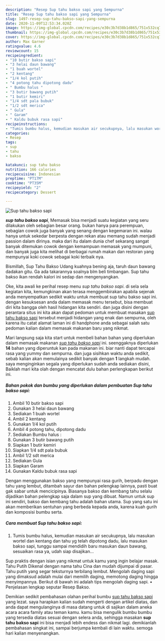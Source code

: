 ```yaml
---
description: "Resep Sup tahu bakso sapi yang Sempurna"
title: "Resep Sup tahu bakso sapi yang Sempurna"
slug: 1497-resep-sup-tahu-bakso-sapi-yang-sempurna
date: 2020-11-09T12:53:34.020Z
image: https://img-global.cpcdn.com/recipes/e30c3b7d38b1d865/751x532cq70/sup-tahu-bakso-sapi-foto-resep-utama.jpg
thumbnail: https://img-global.cpcdn.com/recipes/e30c3b7d38b1d865/751x532cq70/sup-tahu-bakso-sapi-foto-resep-utama.jpg
cover: https://img-global.cpcdn.com/recipes/e30c3b7d38b1d865/751x532cq70/sup-tahu-bakso-sapi-foto-resep-utama.jpg
author: Max Garner
ratingvalue: 4.6
reviewcount: 15
recipeingredient:
- "10 butir bakso sapi"
- "3 helai daun bawang"
- "1 buah wortel"
- "2 kentang"
- "1/4 kol putih"
- "4 potong tahu dipotong dadu"
- " Bumbu halus "
- "3 butir bawang putih"
- "1 butir kemiri"
- "1/4 sdt pala bubuk"
- "1/2 sdt merica"
- " Gula"
- " Garam"
- " Kaldu bubuk rasa sapi"
recipeinstructions:
- "Tumis bumbu halus, kemudian masukan air secukupnya, lalu masukan wortel dan kentang dan tahu yg telah dipotong dadu, lalu masukan bakso sapi, tunggu sampai mendidih baru masukan daun bawang, sesuaikan rasa ya, udah siap disajikan..."
categories:
- Resep
tags:
- sup
- tahu
- bakso

katakunci: sup tahu bakso 
nutrition: 166 calories
recipecuisine: Indonesian
preptime: "PT17M"
cooktime: "PT35M"
recipeyield: "2"
recipecategory: Dessert

---
```



![Sup tahu bakso sapi](https://img-global.cpcdn.com/recipes/e30c3b7d38b1d865/751x532cq70/sup-tahu-bakso-sapi-foto-resep-utama.jpg)

<b><i>sup tahu bakso sapi</i></b>, Memasak bisa menjadi suatu kegiatan yang seru dilakukan oleh sebagian besar orang. bukan hanya para perempuan, sebagian cowok juga banyak yang senang dengan kegemaran ini. walau hanya untuk sekedar berpesta dengan rekan atau memang sudah menjadi passion dalam dirinya. maka dari itu dalam dunia chef sekarang sangat banyak ditemukan cowok dengan kemampuan memasak yang mumpuni, dan banyak juga kita melihat di berbagai rumah makan dan restoran yang mempunyai koki cowok sebagai koki terbaik nya.

Bismillah, Sup Tahu Bakso Udang kuahnya bening aja, taruh daun bawang dadakan gitu. Ga ada takarannya soalnya blm beli timbangan. Sup tahu bakso ikan rendah kalori ini sedap dan mengenyangkan.

Oke, kita awali ke perihal resep menu <i>sup tahu bakso sapi</i>. di sela sela kegiatan kita, kemungkinan akan terasa menggembirakan apabila sejenak anda menyempatkan sedikit waktu untuk membuat sup tahu bakso sapi ini. dengan kesuksesan anda dalam memasak menu tersebut, bisa membuat diri kita bangga oleh hasil hidangan kita sendiri. dan juga disini dengan perantara situs ini kita akan dapat pedoman untuk membuat masakan <u>sup tahu bakso sapi</u> tersebut menjadi hidangan yang enak dan sempurna, oleh karena itu catat alamat laman ini di handphone anda sebagai salah satu pedoman kalian dalam memasak makanan baru yang nikmat.


Mari langsung saja kita start untuk membeli bahan bahan yang diperlukan dalam memasak makanan <u><i>sup tahu bakso sapi</i></u> ini. seenggaknya diperlukan <b>14</b> bahan yang diperuntuk kan pada makanan ini. biar nanti dapat tercapai rasa yang yummy dan sempurna. dan juga sisihkan waktu anda sedikit, sebab kalian akan memulainya sedikit banyak dengan <b>1</b> langkah mudah. saya menginginkan segala yang diperlukan sudah anda sediakan disini, Baiklah mari kita olah dengan mencatat dulu bahan perlengkapan berikut ini.

<!--inarticleads1-->

##### Bahan pokok dan bumbu yang diperlukan dalam pembuatan Sup tahu bakso sapi:

1. Ambil 10 butir bakso sapi
1. Gunakan 3 helai daun bawang
1. Sediakan 1 buah wortel
1. Ambil 2 kentang
1. Gunakan 1/4 kol putih
1. Ambil 4 potong tahu, dipotong dadu
1. Sediakan  Bumbu halus :
1. Gunakan 3 butir bawang putih
1. Siapkan 1 butir kemiri
1. Siapkan 1/4 sdt pala bubuk
1. Ambil 1/2 sdt merica
1. Sediakan  Gula
1. Siapkan  Garam
1. Gunakan  Kaldu bubuk rasa sapi


Dengan menggunakan bakso yang mempunyai rasa gurih, berpadu dengan tahu yang lembut, ditambah sayur dan bahan pelengkap lainnya, pasti buat gak sabar untuk mencicipinya. Biasanya bakso dan kembang tahu selalu dijadikan bahan pelengkap saja dalam sup yang dibuat. Namun untuk sup ini sendiri, bakso dan kembang tahu adalah bahan utama. Sup yang satu ini akan memberikan sentuhan yang berbeda kepada anda, karena kuah gurih dan komposisi bumbu serta. 

<!--inarticleads2-->

##### Cara membuat Sup tahu bakso sapi:

1. Tumis bumbu halus, kemudian masukan air secukupnya, lalu masukan wortel dan kentang dan tahu yg telah dipotong dadu, lalu masukan bakso sapi, tunggu sampai mendidih baru masukan daun bawang, sesuaikan rasa ya, udah siap disajikan...


Sup praktis dengan isian yang nikmat untuk kamu yang ingin belajar masak. Tahu Putih Dikenal dengan nama tahu Cina dan mudah dijumpai di pasar. Tahu putih yang segar teksturnya terbilang lembut. Mengolah daging sapi yang dimaksud adalah mulai dari memilih daging, memotong daging hingga menyimpannya. Berikut di bawah ini adalah tips mengolah daging sapi. • Penjelasan lengkap seputar Resep Bakso. 

Demikian sedikit pembahasan olahan perihal bumbu <u>sup tahu bakso sapi</u> yang lezat. saya harapkan kalian sudah mengerti dengan artikel diatas, dan anda dapat mengulanginya di masa datang untuk di sajikan dalam aneka acara acara family atau teman kamu. kamu bisa mengulik bumbu bumbu yang tersedia diatas sesuai dengan selera anda, sehingga masakan <b>sup tahu bakso sapi</b> ini bisa menjadi lebih endess dan nikmat lagi. demikianlah pembahasan singkat ini, sampai berjumpa kembali di lain waktu. semoga hari kalian menyenangkan.
